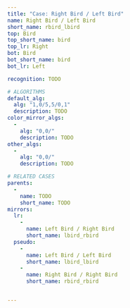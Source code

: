 ```yaml
---
title: "Case: Right Bird / Left Bird"
name: Right Bird / Left Bird
short_name: rbird_lbird
top: Bird
top_short_name: bird
top_lr: Right
bot: Bird
bot_short_name: bird
bot_lr: Left

recognition: TODO

# ALGORITHMS
default_alg:
  alg: "1,0/5,5/0,1"
  description: TODO
color_mirror_algs:
  -
    alg: "0,0/"
    description: TODO
other_algs:
  -
    alg: "0,0/"
    description: TODO

# RELATED CASES
parents:
  -
    name: TODO
    short_name: TODO
mirrors:
  lr:
    -
      name: Left Bird / Right Bird
      short_name: lbird_rbird
  pseudo:
    -
      name: Left Bird / Left Bird
      short_name: lbird_lbird
    -
      name: Right Bird / Right Bird
      short_name: rbird_rbird


---
```


